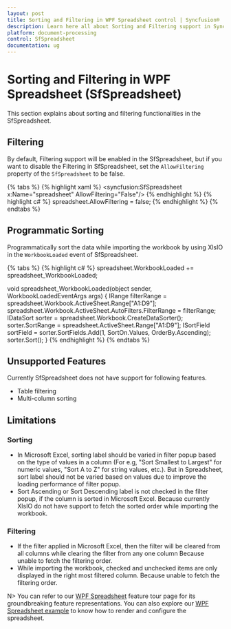 ```yaml
---
layout: post
title: Sorting and Filtering in WPF Spreadsheet control | Syncfusion®
description: Learn here all about Sorting and Filtering support in Syncfusion® WPF Spreadsheet (SfSpreadsheet) control and more.
platform: document-processing
control: SfSpreadsheet
documentation: ug
---
```


# Sorting and Filtering in WPF Spreadsheet (SfSpreadsheet)

This section explains about sorting and filtering functionalities in the SfSpreadsheet.

## Filtering

By default, Filtering support will be enabled in the SfSpreadsheet, but if you want to disable the Filtering in SfSpreadsheet, set the `AllowFiltering` property of the `SfSpreadsheet` to be false.

{% tabs %}
{% highlight xaml %}
<syncfusion:SfSpreadsheet x:Name="spreadsheet" AllowFiltering="False"/>
{% endhighlight %}
{% highlight c# %}
spreadsheet.AllowFiltering = false;
{% endhighlight %}
{% endtabs %}

## Programmatic Sorting

Programmatically sort the data while importing the workbook by using XlsIO in the `WorkbookLoaded` event of SfSpreadsheet.

{% tabs %}
{% highlight c# %}
spreadsheet.WorkbookLoaded += spreadsheet_WorkbookLoaded;

void spreadsheet_WorkbookLoaded(object sender, WorkbookLoadedEventArgs args)
{
    IRange filterRange = spreadsheet.Workbook.ActiveSheet.Range["A1:D9"];
    spreadsheet.Workbook.ActiveSheet.AutoFilters.FilterRange = filterRange;
    IDataSort sorter = spreadsheet.Workbook.CreateDataSorter();
    sorter.SortRange = spreadsheet.ActiveSheet.Range["A1:D9"];
    ISortField sortField = sorter.SortFields.Add(1, SortOn.Values, OrderBy.Ascending);
    sorter.Sort();
}
{% endhighlight %}
{% endtabs %}

## Unsupported Features

Currently SfSpreadsheet does not have support for following features.

* Table filtering
* Multi-column sorting

## Limitations

### Sorting

* In Microsoft Excel, sorting label should be varied in filter popup based on the type of values in a column (For e.g, "Sort Smallest to Largest" for numeric values, "Sort A to Z" for string values, etc.). But in Spreadsheet, sort label should not be varied based on values due to improve the loading performance of filter popup.
* Sort Ascending or Sort Descending label is not checked in the filter popup, if the column is sorted in Microsoft Excel. Because currently XlsIO do not have support to fetch the sorted order while importing the workbook.

### Filtering

* If the filter applied in Microsoft Excel, then the filter will be cleared from all columns while clearing the filter from any one column Because unable to fetch the filtering order.
* While importing the workbook, checked and unchecked items are only displayed in the right most filtered column. Because unable to fetch the filtering order.


N> You can refer to our [WPF Spreadsheet](https://www.syncfusion.com/wpf-controls/spreadsheet) feature tour page for its groundbreaking feature representations. You can also explore our [WPF Spreadsheet example](https://github.com/syncfusion/wpf-demos) to know how to render and configure the spreadsheet.
